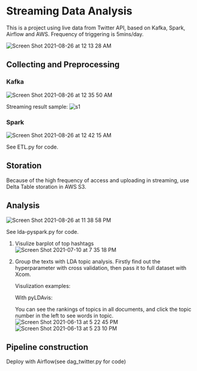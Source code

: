 # Streaming Data Analysis

This is a project using live data from Twitter API, based on Kafka, Spark, Airflow and AWS. Frequency of triggering is 5mins/day.

![Screen Shot 2021-08-26 at 12 13 28 AM](https://user-images.githubusercontent.com/65391883/130904760-f497998a-e3c1-458a-b8a5-17ebee03d024.png)


## Collecting and Preprocessing 
### Kafka
![Screen Shot 2021-08-26 at 12 35 50 AM](https://user-images.githubusercontent.com/65391883/130906724-46c139ef-f4ad-4c6c-80da-f16cf2c71a2d.png)

Streaming result sample:
![s1](https://user-images.githubusercontent.com/65391883/126735637-a27106e6-32ac-4df9-9541-96dd45fe8578.png)


### Spark
![Screen Shot 2021-08-26 at 12 42 15 AM](https://user-images.githubusercontent.com/65391883/130907275-85ee9c9c-9250-4d65-88f8-685543c967f1.png)

See ETL.py for code.

## Storation
Because of the high frequency of access and uploading in streaming, use Delta Table storation in AWS S3. 

## Analysis

![Screen Shot 2021-08-26 at 11 38 58 PM](https://user-images.githubusercontent.com/65391883/131072611-e4cbf615-480c-4f2f-bf48-903bb82eacd1.png)

See lda-pyspark.py for code.

1. Visulize barplot of top hashtags
![Screen Shot 2021-07-10 at 7 35 18 PM](https://user-images.githubusercontent.com/65391883/125179683-19517b80-e1b6-11eb-914f-c770f66c4b85.png)
      
2. Group the texts with LDA topic analysis.
   Firstly find out the hyperparameter with cross validation, then pass it to full dataset with Xcom.
   
   Visulization examples:
   
   With pyLDAvis:
   
   You can see the rankings of topics in all documents, and click the topic number in the left to see words in topic.
   ![Screen Shot 2021-06-13 at 5 22 45 PM](https://user-images.githubusercontent.com/65391883/121825105-59384800-cc76-11eb-8715-cd5e2a6c2c09.png)
   ![Screen Shot 2021-06-13 at 5 23 10 PM](https://user-images.githubusercontent.com/65391883/121825106-5c333880-cc76-11eb-8816-e2b1afc49e47.png)


## Pipeline construction
Deploy with Airflow(see dag_twitter.py for code)
